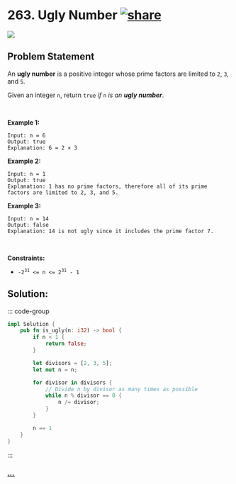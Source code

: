 # 263. Ugly Number [![share]](https://leetcode.com/problems/ugly-number/)

![][easy]

## Problem Statement

<p>An <strong>ugly number</strong> is a positive integer whose prime factors are limited to <code>2</code>, <code>3</code>, and <code>5</code>.</p>
<p>Given an integer <code>n</code>, return <code>true</code> <em>if</em> <code>n</code> <em>is an <strong>ugly number</strong></em>.</p>
<p> </p>
<p><strong class="example">Example 1:</strong></p>

```
Input: n = 6
Output: true
Explanation: 6 = 2 × 3
```

<p><strong class="example">Example 2:</strong></p>

```
Input: n = 1
Output: true
Explanation: 1 has no prime factors, therefore all of its prime factors are limited to 2, 3, and 5.
```

<p><strong class="example">Example 3:</strong></p>

```
Input: n = 14
Output: false
Explanation: 14 is not ugly since it includes the prime factor 7.
```

<p> </p>
<p><strong>Constraints:</strong></p>
<ul>
<li><code>-2<sup>31</sup> &lt;= n &lt;= 2<sup>31</sup> - 1</code></li>
</ul>

## Solution:

::: code-group

```rs [Rust]
impl Solution {
    pub fn is_ugly(n: i32) -> bool {
        if n < 1 {
            return false;
        }

        let divisors = [2, 3, 5];
        let mut n = n;

        for divisor in divisors {
            // Divide n by divisor as many times as possible
            while n % divisor == 0 {
                n /= divisor;
            }
        }

        n == 1
    }
}

```

:::

### [_..._](#)

```

```

<!----------------------------------{ link }--------------------------------->

[share]: https://graph.org/file/3ea5234dda646b71c574a.png
[easy]: https://img.shields.io/badge/Difficulty-Easy-bright.svg
[medium]: https://img.shields.io/badge/Difficulty-Medium-yellow.svg
[hard]: https://img.shields.io/badge/Difficulty-Hard-red.svg
